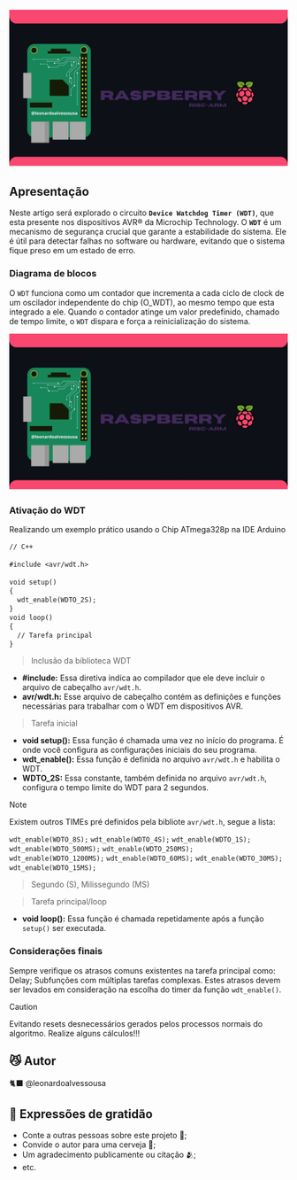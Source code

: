 ![Texto Alternativo](https://raw.githubusercontent.com/leonardoalvessousa/RaspAsmBareMetal/refs/heads/main/rpiIMG.jpg)

## Apresentação

Neste artigo será explorado o circuito  **`Device Watchdog Timer (WDT)`**, que esta presente nos dispositivos AVR® da Microchip Technology. O **`WDT`** é um mecanismo de segurança crucial que garante a estabilidade do sistema. Ele é útil para detectar falhas no software ou hardware, evitando que o sistema fique preso em um estado de erro.

### Diagrama de blocos

O `WDT` funciona como um contador que incrementa a cada ciclo de clock de um oscilador independente do chip (O_WDT), ao mesmo tempo que esta integrado a ele. Quando o contador atinge um valor predefinido, chamado de tempo limite, o `WDT` dispara e força a reinicialização do sistema.

![Texto Alternativo](https://raw.githubusercontent.com/leonardoalvessousa/RaspAsmBareMetal/refs/heads/main/rpiIMG.jpg)

### Ativação do WDT

Realizando um exemplo prático usando o Chip ATmega328p na IDE Arduino

```IDE_Arduino
// C++

#include <avr/wdt.h>

void setup() 
{
  wdt_enable(WDTO_2S);
}
void loop() 
{
  // Tarefa principal
}
```

> Inclusão da biblioteca WDT

- **#include:** Essa diretiva indica ao compilador que ele deve incluir o arquivo de cabeçalho `avr/wdt.h`.
- **avr/wdt.h:** Esse arquivo de cabeçalho contém as definições e funções necessárias para trabalhar com o WDT em dispositivos AVR.

> Tarefa inicial

- **void setup():** Essa função é chamada uma vez no início do programa. É onde você configura as configurações iniciais do seu programa.
-  **wdt_enable():** Essa função é definida no arquivo `avr/wdt.h` e habilita o WDT.
- **WDTO_2S:** Essa constante, também definida no arquivo `avr/wdt.h`, configura o tempo limite do WDT para 2 segundos.

 > [!NOTE]
> Existem outros TIMEs pré definidos pela bibliote `avr/wdt.h`, segue a lista:
>
> `wdt_enable(WDTO_8S);`
> `wdt_enable(WDTO_4S);`
> `wdt_enable(WDTO_1S);`
>  `wdt_enable(WDTO_500MS);`
>  `wdt_enable(WDTO_250MS);`
>  `wdt_enable(WDTO_1200MS);`
>  `wdt_enable(WDTO_60MS);`
>  `wdt_enable(WDTO_30MS);`
>  `wdt_enable(WDTO_15MS);`
>  > Segundo (S), Milissegundo (MS)

> Tarefa principal/loop

- **void loop():** Essa função é chamada repetidamente após a função `setup()` ser executada.

### Considerações finais

Sempre verifique os atrasos comuns existentes na tarefa principal como: Delay; Subfunções com múltiplas tarefas complexas. Estes atrasos devem ser levados em consideração na escolha do timer da função `wdt_enable()`.

> [!CAUTION]
> Evitando resets desnecessários gerados pelos processos normais do algoritmo. Realize alguns cálculos!!!

## 😼 Autor

 🐈‍⬛ @leonardoalvessousa

## 🎁 Expressões de gratidão

* Conte a outras pessoas sobre este projeto 📢;
* Convide o autor para uma cerveja 🍺;
* Um agradecimento publicamente ou citação 🫂;
* etc.
